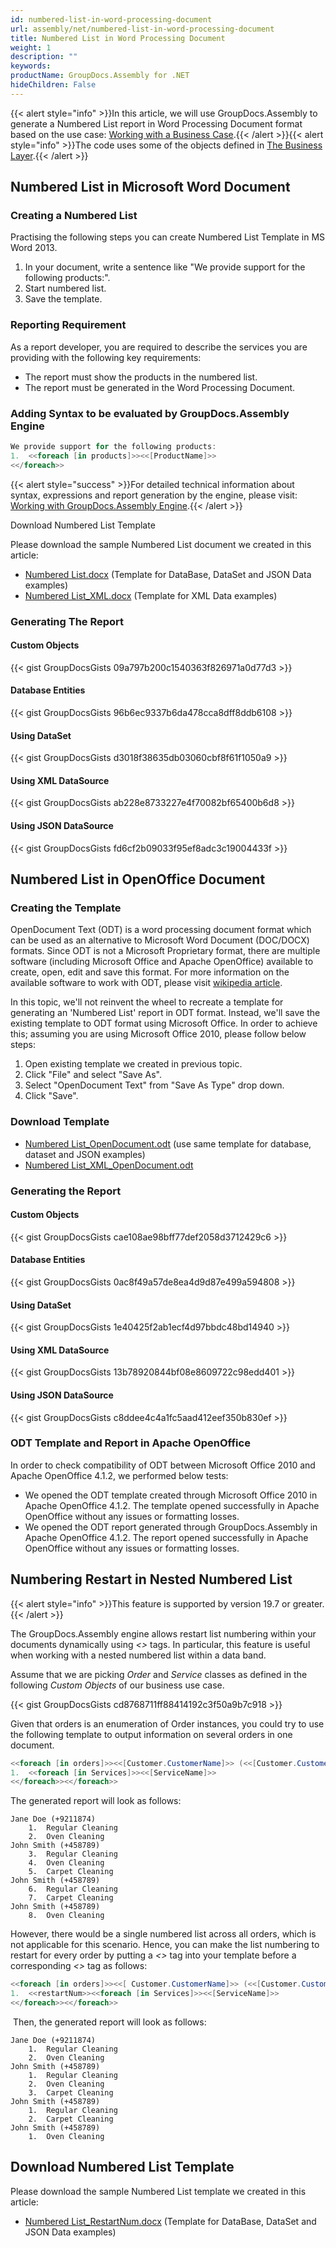```yaml
---
id: numbered-list-in-word-processing-document
url: assembly/net/numbered-list-in-word-processing-document
title: Numbered List in Word Processing Document
weight: 1
description: ""
keywords: 
productName: GroupDocs.Assembly for .NET
hideChildren: False
---
```

{{< alert style="info" >}}In this article, we will use GroupDocs.Assembly to generate a Numbered List report in Word Processing Document format based on the use case: [Working with a Business Case](https://docs.groupdocs.com/assembly/net/working-with-a-business-case/).{{< /alert >}}{{< alert style="info" >}}The code uses some of the objects defined in [The Business Layer](https://docs.groupdocs.com/assembly/net/the-business-layer/).{{< /alert >}}

## Numbered List in Microsoft Word Document

### Creating a Numbered List

Practising the following steps you can create Numbered List Template in MS Word 2013.

1.  In your document, write a sentence like "We provide support for the following products:".
2.  Start numbered list.
3.  Save the template.

### Reporting Requirement

As a report developer, you are required to describe the services you are providing with the following key requirements:

*   The report must show the products in the numbered list.
*   The report must be generated in the Word Processing Document.

### Adding Syntax to be evaluated by GroupDocs.Assembly Engine

```csharp
We provide support for the following products:
1.	<<foreach [in products]>><<[ProductName]>>
<</foreach>>
```

{{< alert style="success" >}}For detailed technical information about syntax, expressions and report generation by the engine, please visit: [Working with GroupDocs.Assembly Engine](https://docs.groupdocs.com/assembly/net/working-with-groupdocs-assembly-engine/).{{< /alert >}}

Download Numbered List Template

Please download the sample Numbered List document we created in this article:

*   [Numbered List.docx](https://github.com/groupdocsassembly/GroupDocs_Assembly_NET/blob/master/Examples/Data/Source/Word%20Templates/Numbered%20List.docx?raw=true) (Template for DataBase, DataSet and JSON Data examples)
*   [Numbered List\_XML.docx](https://github.com/groupdocsassembly/GroupDocs_Assembly_NET/blob/master/Examples/Data/Source/Word%20Templates/Numbered%20List_XML.docx?raw=true) (Template for XML Data examples)

### Generating The Report

#### Custom Objects

{{< gist GroupDocsGists 09a797b200c1540363f826971a0d77d3 >}}

#### Database Entities

{{< gist GroupDocsGists 96b6ec9337b6da478cca8dff8ddb6108 >}}

#### Using DataSet

{{< gist GroupDocsGists d3018f38635db03060cbf8f61f1050a9 >}}

#### Using XML DataSource

{{< gist GroupDocsGists ab228e8733227e4f70082bf65400b6d8 >}}

#### Using JSON DataSource

{{< gist GroupDocsGists fd6cf2b09033f95ef8adc3c19004433f >}}

## Numbered List in OpenOffice Document

### Creating the Template

OpenDocument Text (ODT) is a word processing document format which can be used as an alternative to Microsoft Word Document (DOC/DOCX) formats. Since ODT is not a Microsoft Proprietary format, there are multiple software (including Microsoft Office and Apache OpenOffice) available to create, open, edit and save this format. For more information on the available software to work with ODT, please visit [wikipedia article](https://en.wikipedia.org/wiki/OpenDocument#Software).

In this topic, we'll not reinvent the wheel to recreate a template for generating an 'Numbered List' report in ODT format. Instead, we'll save the existing template to ODT format using Microsoft Office. In order to achieve this; assuming you are using Microsoft Office 2010, please follow below steps:

1.  Open existing template we created in previous topic.
2.  Click "File" and select "Save As".
3.  Select "OpenDocument Text" from "Save As Type" drop down.
4.  Click "Save".

### Download Template

*   [Numbered List\_OpenDocument.odt](https://github.com/groupdocsassembly/GroupDocs_Assembly_NET/blob/master/Examples/Data/Source/Word%20Templates/Numbered%20List_OpenDocument.odt?raw=true) (use same template for database, dataset and JSON examples)
*   [Numbered List\_XML\_OpenDocument.odt](https://github.com/groupdocsassembly/GroupDocs_Assembly_NET/blob/master/Examples/Data/Source/Word%20Templates/Numbered%20List_XML_OpenDocument.odt?raw=true)

### Generating the Report

#### Custom Objects

{{< gist GroupDocsGists cae108ae98bff77def2058d3712429c6 >}}

#### Database Entities

{{< gist GroupDocsGists 0ac8f49a57de8ea4d9d87e499a594808 >}}

#### Using DataSet

{{< gist GroupDocsGists 1e40425f2ab1ecf4d97bbdc48bd14940 >}}

#### Using XML DataSource

{{< gist GroupDocsGists 13b78920844bf08e8609722c98edd401 >}}

#### Using JSON DataSource

{{< gist GroupDocsGists c8ddee4c4a1fc5aad412eef350b830ef >}}

### ODT Template and Report in Apache OpenOffice

In order to check compatibility of ODT between Microsoft Office 2010 and Apache OpenOffice 4.1.2, we performed below tests:

*   We opened the ODT template created through Microsoft Office 2010 in Apache OpenOffice 4.1.2. The template opened successfully in Apache OpenOffice without any issues or formatting losses.
*   We opened the ODT report generated through GroupDocs.Assembly in Apache OpenOffice 4.1.2. The report opened successfully in Apache OpenOffice without any issues or formatting losses.

## Numbering Restart in Nested Numbered List 

{{< alert style="info" >}}This feature is supported by version 19.7 or greater.{{< /alert >}}


The GroupDocs.Assembly engine allows restart list numbering within your documents dynamically using *<<restartNum>>* tags. In particular, this feature is useful when working with a nested numbered list within a data band.  

Assume that we are picking *Order* and *Service* classes as defined in the following *Custom Objects* of our business use case.

{{< gist GroupDocsGists cd8768711ff88414192c3f50a9b7c918 >}}

Given that orders is an enumeration of Order instances, you could try to use the following template to output information on several orders in one document.

```csharp
<<foreach [in orders]>><<[Customer.CustomerName]>> (<<[Customer.CustomerContactNumber]>>)
1.	<<foreach [in Services]>><<[ServiceName]>>
<</foreach>><</foreach>>
```

The generated report will look as follows:

```
Jane Doe (+9211874)
	1.	Regular Cleaning
	2.	Oven Cleaning
John Smith (+458789)
	3.	Regular Cleaning
	4.	Oven Cleaning
	5.	Carpet Cleaning
John Smith (+458789)
	6.	Regular Cleaning
	7.	Carpet Cleaning
John Smith (+458789)
	8.	Oven Cleaning
```

However, there would be a single numbered list across all orders, which is not applicable for this scenario. Hence, you can make the list numbering to restart for every order by putting a *<<restartNum>>* tag into your template before a corresponding *<<foreach>>* tag as follows:

```csharp
<<foreach [in orders]>><<[ Customer.CustomerName]>> (<<[Customer.CustomerContactNumber]>>)
1.	<<restartNum>><<foreach [in Services]>><<[ServiceName]>>
<</foreach>><</foreach>>
```

 Then, the generated report will look as follows:

```
Jane Doe (+9211874)
	1.	Regular Cleaning
	2.	Oven Cleaning
John Smith (+458789)
	1.	Regular Cleaning
	2.	Oven Cleaning
	3.	Carpet Cleaning
John Smith (+458789)
	1.	Regular Cleaning
	2.	Carpet Cleaning
John Smith (+458789)
	1.	Oven Cleaning
```

## Download Numbered List Template

Please download the sample Numbered List template we created in this article:

*   [Numbered List\_RestartNum.docx](attachments/34439255/85426181.docx) (Template for DataBase, DataSet and JSON Data examples)
